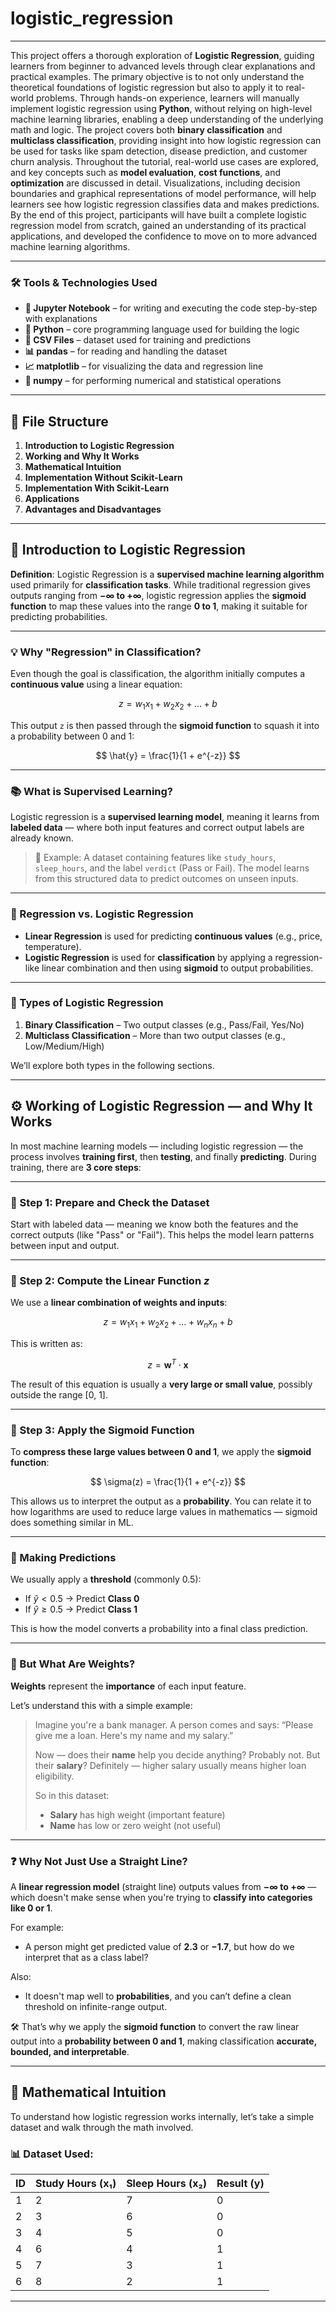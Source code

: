 # logistic_regression
---

This project offers a thorough exploration of **Logistic Regression**, guiding learners from beginner to advanced levels through clear explanations and practical examples. The primary objective is to not only understand the theoretical foundations of logistic regression but also to apply it to real-world problems. Through hands-on experience, learners will manually implement logistic regression using **Python**, without relying on high-level machine learning libraries, enabling a deep understanding of the underlying math and logic. The project covers both **binary classification** and **multiclass classification**, providing insight into how logistic regression can be used for tasks like spam detection, disease prediction, and customer churn analysis. Throughout the tutorial, real-world use cases are explored, and key concepts such as **model evaluation**, **cost functions**, and **optimization** are discussed in detail. Visualizations, including decision boundaries and graphical representations of model performance, will help learners see how logistic regression classifies data and makes predictions. By the end of this project, participants will have built a complete logistic regression model from scratch, gained an understanding of its practical applications, and developed the confidence to move on to more advanced machine learning algorithms.

---

### 🛠️ Tools & Technologies Used

* **📘 Jupyter Notebook** – for writing and executing the code step-by-step with explanations
* **🐍 Python** – core programming language used for building the logic
* **📂 CSV Files** – dataset used for training and predictions
* **📊 pandas** – for reading and handling the dataset
* **📈 matplotlib** – for visualizing the data and regression line
* **📐 numpy** – for performing numerical and statistical operations 

---

## 📁 File Structure 

1. **Introduction to Logistic Regression**
2. **Working and Why It Works**
3. **Mathematical Intuition**
4. **Implementation Without Scikit-Learn**
5. **Implementation With Scikit-Learn**
6. **Applications**
7. **Advantages and Disadvantages**

---

## 📘 Introduction to Logistic Regression

**Definition**:
Logistic Regression is a **supervised machine learning algorithm** used primarily for **classification tasks**. While traditional regression gives outputs ranging from **−∞ to +∞**, logistic regression applies the **sigmoid function** to map these values into the range **0 to 1**, making it suitable for predicting probabilities.

---

### 💡 Why "Regression" in Classification?

Even though the goal is classification, the algorithm initially computes a **continuous value** using a linear equation:

$$
z = w_1x_1 + w_2x_2 + \ldots + b
$$

This output `z` is then passed through the **sigmoid function** to squash it into a probability between 0 and 1:

$$
\hat{y} = \frac{1}{1 + e^{-z}}
$$

---

### 📚 What is Supervised Learning?

Logistic regression is a **supervised learning model**, meaning it learns from **labeled data** — where both input features and correct output labels are already known.

> 🧠 Example:
> A dataset containing features like `study_hours`, `sleep_hours`, and the label `verdict` (Pass or Fail). The model learns from this structured data to predict outcomes on unseen inputs.

---

### 🔄 Regression vs. Logistic Regression

* **Linear Regression** is used for predicting **continuous values** (e.g., price, temperature).
* **Logistic Regression** is used for **classification** by applying a regression-like linear combination and then using **sigmoid** to output probabilities.

---

### 🧭 Types of Logistic Regression

1. **Binary Classification** – Two output classes (e.g., Pass/Fail, Yes/No)
2. **Multiclass Classification** – More than two output classes (e.g., Low/Medium/High)

We’ll explore both types in the following sections.

---

## ⚙️ Working of Logistic Regression — and Why It Works

In most machine learning models — including logistic regression — the process involves **training first**, then **testing**, and finally **predicting**. During training, there are **3 core steps**:

---

### 🔹 Step 1: Prepare and Check the Dataset

Start with labeled data — meaning we know both the features and the correct outputs (like "Pass" or "Fail"). This helps the model learn patterns between input and output.

---

### 🔹 Step 2: Compute the Linear Function $z$

We use a **linear combination of weights and inputs**:

$$
z = w_1x_1 + w_2x_2 + \ldots + w_nx_n + b
$$

This is written as:

$$
z = \mathbf{w}^T \cdot \mathbf{x}
$$

The result of this equation is usually a **very large or small value**, possibly outside the range \[0, 1].

---

### 🔹 Step 3: Apply the Sigmoid Function

To **compress these large values between 0 and 1**, we apply the **sigmoid function**:

$$
\sigma(z) = \frac{1}{1 + e^{-z}}
$$

This allows us to interpret the output as a **probability**. You can relate it to how logarithms are used to reduce large values in mathematics — sigmoid does something similar in ML.

---

### 🎯 Making Predictions

We usually apply a **threshold** (commonly 0.5):

* If $\hat{y} < 0.5$ → Predict **Class 0**
* If $\hat{y} \geq 0.5$ → Predict **Class 1**

This is how the model converts a probability into a final class prediction.

---

### 🎒 But What Are Weights?

**Weights** represent the **importance** of each input feature.

Let’s understand this with a simple example:

> Imagine you're a bank manager. A person comes and says:
> “Please give me a loan. Here's my name and my salary.”
>
> Now — does their **name** help you decide anything? Probably not.
> But their **salary**? Definitely — higher salary usually means higher loan eligibility.
>
> So in this dataset:
>
> * **Salary** has high weight (important feature)
> * **Name** has low or zero weight (not useful)

---

### ❓ Why Not Just Use a Straight Line?

A **linear regression model** (straight line) outputs values from **−∞ to +∞** — which doesn't make sense when you're trying to **classify into categories like 0 or 1**.

For example:

* A person might get predicted value of **2.3** or **−1.7**, but how do we interpret that as a class label?

Also:

* It doesn't map well to **probabilities**, and you can’t define a clean threshold on infinite-range output.

🛠️ That’s why we apply the **sigmoid function** to convert the raw linear output into a **probability between 0 and 1**, making classification **accurate, bounded, and interpretable**.

---

## 📐 Mathematical Intuition

To understand how logistic regression works internally, let’s take a simple dataset and walk through the math involved.

### 📊 Dataset Used:

| ID | Study Hours (x₁) | Sleep Hours (x₂) | Result (y) |
| -- | ---------------- | ---------------- | ---------- |
| 1  | 2                | 7                | 0          |
| 2  | 3                | 6                | 0          |
| 3  | 4                | 5                | 0          |
| 4  | 6                | 4                | 1          |
| 5  | 7                | 3                | 1          |
| 6  | 8                | 2                | 1          |

---
